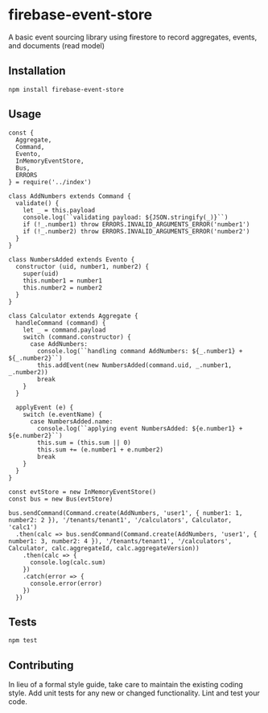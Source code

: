 firebase-event-store
=========

A basic event sourcing library using firestore to record aggregates, events, and documents (read model)

## Installation

  `npm install firebase-event-store`

## Usage

```
const {
  Aggregate,
  Command,
  Evento,
  InMemoryEventStore,
  Bus,
  ERRORS
} = require('../index')

class AddNumbers extends Command {
  validate() {
    let _ = this.payload
    console.log(``validating payload: ${JSON.stringify(_)}``)
    if (!_.number1) throw ERRORS.INVALID_ARGUMENTS_ERROR('number1')
    if (!_.number2) throw ERRORS.INVALID_ARGUMENTS_ERROR('number2')
  }
}

class NumbersAdded extends Evento {
  constructor (uid, number1, number2) {
    super(uid)
    this.number1 = number1
    this.number2 = number2
  }
}

class Calculator extends Aggregate {
  handleCommand (command) {
    let _ = command.payload
    switch (command.constructor) {
      case AddNumbers:
        console.log(``handling command AddNumbers: ${_.number1} + ${_.number2}``)
        this.addEvent(new NumbersAdded(command.uid, _.number1, _.number2))
        break
    }
  }

  applyEvent (e) {
    switch (e.eventName) {
      case NumbersAdded.name:
        console.log(``applying event NumbersAdded: ${e.number1} + ${e.number2}``)
        this.sum = (this.sum || 0)
        this.sum += (e.number1 + e.number2)
        break
    }
  }
}

const evtStore = new InMemoryEventStore()
const bus = new Bus(evtStore)

bus.sendCommand(Command.create(AddNumbers, 'user1', { number1: 1, number2: 2 }), '/tenants/tenant1', '/calculators', Calculator, 'calc1')
  .then(calc => bus.sendCommand(Command.create(AddNumbers, 'user1', { number1: 3, number2: 4 }), '/tenants/tenant1', '/calculators', Calculator, calc.aggregateId, calc.aggregateVersion))
    .then(calc => {
      console.log(calc.sum)
    }) 
    .catch(error => {
      console.error(error)
    })
  })
```  

## Tests

  `npm test`

## Contributing

In lieu of a formal style guide, take care to maintain the existing coding style. Add unit tests for any new or changed functionality. Lint and test your code.
